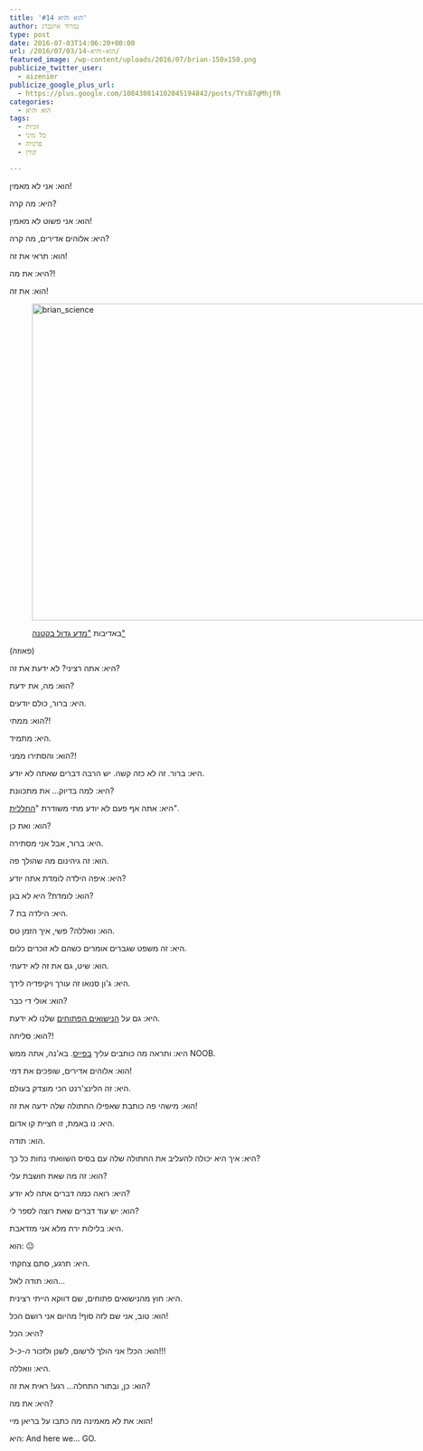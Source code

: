 ```yaml
---
title: 'הוא והיא #14'
author: נמרוד איזנברג
type: post
date: 2016-07-03T14:06:20+00:00
url: /2016/07/03/הוא-והיא-14/
featured_image: /wp-content/uploads/2016/07/brian-150x150.png
publicize_twitter_user:
  - aizenimr
publicize_google_plus_url:
  - https://plus.google.com/108430814102045194842/posts/TYsB7qMhjfR
categories:
  - הוא והיא
tags:
  - זוגיות
  - כל מיני
  - פרנויה
  - קווין

---
```

הוא: אני לא מאמין!

היא: מה קרה?

הוא: אני פשוט לא מאמין!

היא: אלוהים אדירים, מה קרה?

הוא: תראי את זה!

היא: את מה?!

הוא: את זה!<figure id="attachment_1032" aria-describedby="caption-attachment-1032" style="width: 696px" class="wp-caption alignnone">

[<img decoding="async" loading="lazy" class="wp-image-1032 size-large" src="https://aizenimr.com/wp-content/uploads/2016/07/brian_science.jpg?w=696" alt="brian_science" width="696" height="561" srcset="https://aizenimr.com/wp-content/uploads/2016/07/brian_science.jpg 834w, https://aizenimr.com/wp-content/uploads/2016/07/brian_science-200x161.jpg 200w, https://aizenimr.com/wp-content/uploads/2016/07/brian_science-768x619.jpg 768w" sizes="(max-width: 696px) 100vw, 696px" />][1]<figcaption id="caption-attachment-1032" class="wp-caption-text">באדיבות ["מדע גדול בקטנה"][2]</figcaption></figure> 

(פאוזה)

היא: אתה רציני? לא ידעת את זה?

הוא: מה, את ידעת?

היא: ברור, כולם יודעים.

הוא: ממתי?!

היא: מתמיד.

הוא: והסתירו ממני?!

היא: ברור. זה לא כזה קשה. יש הרבה דברים שאתה לא יודע.

היא: למה בדיוק&#8230; את מתכוונת?

היא: אתה אף פעם לא יודע מתי משודרת "[החללית][3]".

הוא: ואת כן?

היא: ברור, אבל אני מסתירה.

הוא: זה גיהינום מה שהולך פה.

היא: איפה הילדה לומדת אתה יודע?

הוא: לומדת? היא לא בגן?

היא: הילדה בת 7.

הוא: וואללה? פשי, איך הזמן טס.

היא: זה משפט שגברים אומרים כשהם לא זוכרים כלום.

הוא: שיט, גם את זה לא ידעתי.

היא: ג'ון סנואו זה עורך ויקיפדיה לידך.

הוא: אולי די כבר?

היא: גם על [הנישואים הפתוחים][4] שלנו לא ידעת.

הוא: סליחה?!

היא: ותראה מה כותבים עליך [בפייס][5]. בא'נה, אתה ממש NOOB.

הוא: אלוהים אדירים, שופכים את דמי!

היא: זה הלינצ'רנט הכי מוצדק בעולם.

הוא: מישהי פה כותבת שאפילו החתולה שלה ידעה את זה!

היא: נו באמת, זו חציית קו אדום.

הוא: תודה.

היא: איך היא יכולה להעליב את החתולה שלה עם בסיס השוואתי נחות כל כך?

הוא: זה מה שאת חושבת עלי?

היא: רואה כמה דברים אתה לא יודע?

הוא: יש עוד דברים שאת רוצה לספר לי?

היא: בלילות ירח מלא אני מזדאבת.

הוא: 😐

היא: תרגע, סתם צחקתי.

הוא: תודה לאל&#8230;

היא: חוץ מהנישואים פתוחים, שם דווקא הייתי רצינית.

הוא: טוב, אני שם לזה סוף! מהיום אני רושם הכל!

היא: הכל?

הוא: הכל! אני הולך לרשום, לשנן ולזכור _ה-כ-ל_!!!

היא: וואללה.

הוא: כן, ובתור התחלה&#8230; רגע! ראית את זה?

היא: את מה?

הוא: את לא מאמינה מה כתבו על בריאן מיי!

היא: And here we&#8230; GO.

 [1]: https://aizenimr.com/wp-content/uploads/2016/07/brian_science.jpg
 [2]: https://www.facebook.com/MadaGB
 [3]: https://www.facebook.com/HaHalalit/
 [4]: /2016/05/17/%d7%94%d7%95%d7%90-%d7%95%d7%94%d7%99%d7%90-13/
 [5]: https://www.facebook.com/aizenimr/posts/10154292497465682